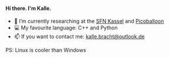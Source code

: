 #### Hi there. I'm Kalle. 

- 🔭 I’m currently researching at the [SFN Kassel](https://sfn-kassel.de/) and [Picoballoon](https://www.picoballoon.org/)
- 💻 My favourite language: C++ and Python
- 📫 If you want to contact me: kalle.bracht@outlook.de


PS: Linux is cooler than Windows
